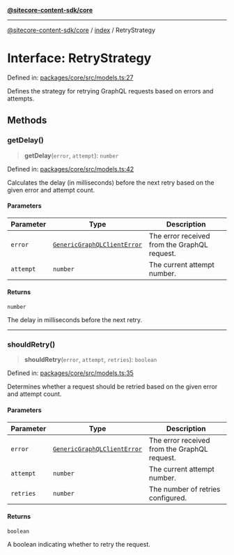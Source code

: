 [**@sitecore-content-sdk/core**](../../README.md)

***

[@sitecore-content-sdk/core](../../README.md) / [index](../README.md) / RetryStrategy

# Interface: RetryStrategy

Defined in: [packages/core/src/models.ts:27](https://github.com/Sitecore/xmc-jss-dev/blob/ee74fbe95e0fc8de46ce468c8a36831db55f7aeb/packages/core/src/models.ts#L27)

Defines the strategy for retrying GraphQL requests based on errors and attempts.

## Methods

### getDelay()

> **getDelay**(`error`, `attempt`): `number`

Defined in: [packages/core/src/models.ts:42](https://github.com/Sitecore/xmc-jss-dev/blob/ee74fbe95e0fc8de46ce468c8a36831db55f7aeb/packages/core/src/models.ts#L42)

Calculates the delay (in milliseconds) before the next retry based on the given error and attempt count.

#### Parameters

| Parameter | Type | Description |
| ------ | ------ | ------ |
| `error` | [`GenericGraphQLClientError`](../type-aliases/GenericGraphQLClientError.md) | The error received from the GraphQL request. |
| `attempt` | `number` | The current attempt number. |

#### Returns

`number`

The delay in milliseconds before the next retry.

***

### shouldRetry()

> **shouldRetry**(`error`, `attempt`, `retries`): `boolean`

Defined in: [packages/core/src/models.ts:35](https://github.com/Sitecore/xmc-jss-dev/blob/ee74fbe95e0fc8de46ce468c8a36831db55f7aeb/packages/core/src/models.ts#L35)

Determines whether a request should be retried based on the given error and attempt count.

#### Parameters

| Parameter | Type | Description |
| ------ | ------ | ------ |
| `error` | [`GenericGraphQLClientError`](../type-aliases/GenericGraphQLClientError.md) | The error received from the GraphQL request. |
| `attempt` | `number` | The current attempt number. |
| `retries` | `number` | The number of retries configured. |

#### Returns

`boolean`

A boolean indicating whether to retry the request.
